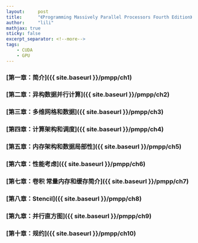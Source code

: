 ```yaml
---
layout:     post
title:      "《Programming Massively Parallel Processors Fourth Edition》学习"
author:     "lili"
mathjax: true
sticky: false
excerpt_separator: <!--more-->
tags:
    - CUDA
    - GPU
---
```




 <!--more-->
 
 
### [第一章：简介]({{ site.baseurl }}/pmpp/ch1)

### [第二章：异构数据并行计算]({{ site.baseurl }}/pmpp/ch2)

### [第三章：多维网格和数据]({{ site.baseurl }}/pmpp/ch3)

### [第四章：计算架构和调度]({{ site.baseurl }}/pmpp/ch4)

### [第五章：内存架构和数据局部性]({{ site.baseurl }}/pmpp/ch5) 

### [第六章：性能考虑]({{ site.baseurl }}/pmpp/ch6) 

### [第七章：卷积 常量内存和缓存简介]({{ site.baseurl }}/pmpp/ch7) 

### [第八章：Stencil]({{ site.baseurl }}/pmpp/ch8) 

### [第九章：并行直方图]({{ site.baseurl }}/pmpp/ch9) 

### [第十章：规约]({{ site.baseurl }}/pmpp/ch10) 
